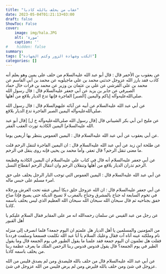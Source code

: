 ```yaml
---
title: "عقاب من يحلف بالله كاذبا"
date: 2023-05-04T01:21:13+03:00
draft: false
ShowToc: False
cover:
    image: img/hala.JPG
    alt: 'صورة'
    caption: ''
#    hidden: false
summary: 
tags: ["الكذب وشهادة الزور وكتم الشهادة"]
categories: []
---
```

عن يعقوب بن الأحمر قال : قال أبو عبد الله
عليه‌السلام من حلف على يمين وهو يعلم أنه كاذب فقد بارز الله عزوجل
حدثني محمد بن علي ماجيلويه عن محمد بن أبي القاسم عن محمد بن علي
القرشي عن علي بن عثمان بن وزير عن محمد بن فرات خال حماد الصيرفي
عن جابر بن يزيد عن أبي جعفر عليه‌السلام قال : قال رسول الله صلى‌الله‌عليه‌وآله إياكم
واليمين [الصبر] الفاجرة فإنها تدع الديار بلاقع من أهلها.

عن أبي عبد الله عليه‌السلام عن أبيه عن آبائه
عليهم‌السلام قال : قال رسول الله صلى‌الله‌عليه‌وآله اليمين الصبر الفاجرة تدع الديار بلاقع.

عن مليح
ابن أبي بكر الشيباني قال [قال رسول الله صلى‌الله‌عليه‌وآله خ ل] [قال أبو عبد الله عليه‌السلام] اليمين الكاذبة تورث العقب الفقر.

عن أبي يعقوب
عن أبي عبد الله عليه‌السلام قال : اليمين الغموس ينتظر بها أربعين يوما.
 
 عن طلحة
ابن زيد عن أبي عبد الله عليه‌السلام قال : ان اليمين الفاجرة لتنقل الرحم قلت
ما معنى تنقل الرحم؟ قال تعقر. وأما محمد بن يحيى فإنه روى ينقل في
الرحم.

عن أبي
جعفر عليه‌السلام أنه قال في كتاب علي عليه‌السلام ان اليمين الكاذبة وقطيعة الرحم
تذران الديار بلاقع من أهلها وتنقلان الرحم وان انتقال الرحم انقطاع
النسل.

عن أبي عبد الله عليه‌السلام قال : اليمين الغموس التي توجب النار
الرجل يحلف على حق امرء مسلم على حبس ماله.

عن أبي جعفر عليه‌السلام قال : ان الله عزوجل خلق ديكا
أبيض عنقه تحت العرش ورجلاه في تخوم السابعة له جناح بالمشرق
وجناح بالمغرب لا تصيح الديكة حتى يصيح فإذا صاح خفق بجناحيه ثم
قال سبحان الله سبحان الله سبحان الله العظيم الذي ليس يحلف باسمه
كاذبا.

عن رجل من عبد القيس
عن سلمان رحمه‌الله انه مر على المقابر فقال السلام عليكم يا أهل القبور
 
من المؤمنين والمسلمين يا أهل الديار هل علمتم ان اليوم جمعة؟ فلما
انصرف إلى منزله نام وملكته عينه أتاه آت فقال وعليك السلام يا أبا
عبد الله تكلمت فسمعنا وسلمت فرددنا فقلت هل تعلمون ان اليوم جمعة
فقد علمنا ما يقول الطيور في يوم الجمعة قال وما يقول الطير في يوم الجمعة؟
قال يقول قدوس قدوس ربنا الرحمن الملك ما يعرف عظمة ربنا من يحلف
باسمه كاذبا.

عن أبي عبد الله عليه‌السلام
قال من حلف بالله فليصدق ومن لم يصدق فليس من الله عزوجل في شئ
ومن حلف بالله فليرض ومن لم يرض فليس من الله عزوجل في شئ.
